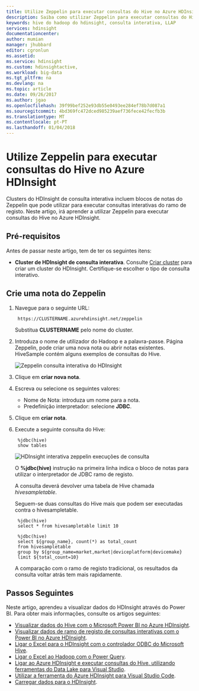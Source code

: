 ```yaml
---
title: Utilize Zeppelin para executar consultas do Hive no Azure HDInsight | Microsoft Docs
description: Saiba como utilizar Zeppelin para executar consultas do Hive.
keywords: hive do hadoop do hdinsight, consulta interativa, LLAP
services: hdinsight
documentationcenter: 
author: mumian
manager: jhubbard
editor: cgronlun
ms.assetid: 
ms.service: hdinsight
ms.custom: hdinsightactive,
ms.workload: big-data
ms.tgt_pltfrm: na
ms.devlang: na
ms.topic: article
ms.date: 09/26/2017
ms.author: jgao
ms.openlocfilehash: 39f99bef252e93db55e0493ee284ef78b7d087a1
ms.sourcegitcommit: 4bd369fc472dced985239aef736fece42fecfb3b
ms.translationtype: MT
ms.contentlocale: pt-PT
ms.lasthandoff: 01/04/2018
---
```

# <a name="use-zeppelin-to-run-hive-queries-in-azure-hdinsight"></a>Utilize Zeppelin para executar consultas do Hive no Azure HDInsight 

Clusters do HDInsight de consulta interativa incluem blocos de notas do Zeppelin que pode utilizar para executar consultas interativas do ramo de registo. Neste artigo, irá aprender a utilizar Zeppelin para executar consultas do Hive no Azure HDInsight. 

## <a name="prerequisites"></a>Pré-requisitos
Antes de passar neste artigo, tem de ter os seguintes itens:

* **Cluster de HDInsight de consulta interativa**. Consulte [Criar cluster](hadoop/apache-hadoop-linux-tutorial-get-started.md#create-cluster) para criar um cluster do HDInsight.  Certifique-se escolher o tipo de consulta interativo. 

## <a name="create-a-zeppelin-note"></a>Crie uma nota do Zeppelin

1. Navegue para o seguinte URL:

        https://CLUSTERNAME.azurehdinsight.net/zeppelin
    Substitua **CLUSTERNAME** pelo nome do cluster.

2. Introduza o nome de utilizador do Hadoop e a palavra-passe. Página Zeppelin, pode criar uma nova nota ou abrir notas existentes. HiveSample contém alguns exemplos de consultas do Hive.  

    ![Zeppelin consulta interativa do HDInsight](./media/hdinsight-connect-hive-zeppelin/hdinsight-hive-zeppelin.png)
3. Clique em **criar nova nota**.
4. Escreva ou selecione os seguintes valores:

    - Nome de Nota: introduza um nome para a nota.
    - Predefinição interpretador: selecione **JDBC**.

5. Clique em **criar nota**.
6. Execute a seguinte consulta do Hive:

        %jdbc(hive)
        show tables

    ![HDInsight interativa zeppelin execuções de consulta](./media/hdinsight-connect-hive-zeppelin/hdinsight-hive-zeppelin-query.png)

    O **%jdbc(hive)** instrução na primeira linha indica o bloco de notas para utilizar o interpretador de JDBC ramo de registo.

    A consulta deverá devolver uma tabela de Hive chamada *hivesampletable*.

    Seguem-se duas consultas do Hive mais que podem ser executadas contra o hivesampletable. 

        %jdbc(hive)
        select * from hivesampletable limit 10

        %jdbc(hive)
        select ${group_name}, count(*) as total_count
        from hivesampletable
        group by ${group_name=market,market|deviceplatform|devicemake}
        limit ${total_count=10}

    A comparação com o ramo de registo tradicional, os resultados da consulta voltar atrás tem mais rapidamente.


## <a name="next-steps"></a>Passos Seguintes
Neste artigo, aprendeu a visualizar dados do HDInsight através do Power BI.  Para obter mais informações, consulte os artigos seguintes:

* [Visualizar dados do Hive com o Microsoft Power BI no Azure HDInsight](hadoop/apache-hadoop-connect-hive-power-bi.md).
* [Visualizar dados de ramo de registo de consultas interativas com o Power BI no Azure HDInsight](./interactive-query/apache-hadoop-connect-hive-power-bi-directquery.md).
* [Ligar o Excel para o HDInsight com o controlador ODBC do Microsoft Hive](hadoop/apache-hadoop-connect-excel-hive-odbc-driver.md).
* [Ligar o Excel ao Hadoop com o Power Query](hadoop/apache-hadoop-connect-excel-power-query.md).
* [Ligar ao Azure HDInsight e executar consultas do Hive, utilizando ferramentas do Data Lake para Visual Studio](hadoop/apache-hadoop-visual-studio-tools-get-started.md).
* [Utilizar a ferramenta do Azure HDInsight para Visual Studio Code](hdinsight-for-vscode.md).
* [Carregar dados para o HDInsight](./hdinsight-upload-data.md).
